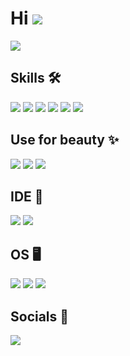 # Hi ![](https://user-images.githubusercontent.com/18350557/176309783-0785949b-9127-417c-8b55-ab5a4333674e.gif)
![](https://svg-banners.vercel.app/api?type=luminance&text1=Study.%20Code.%20Sleep.&width=950&height=150)

## Skills 🛠️
![](https://img.shields.io/badge/C++-00599C.svg?style=for-the-badge&logo=C++&logoColor=white)
![](https://img.shields.io/badge/C-A8B9CC.svg?style=for-the-badge&logo=C&logoColor=black)
![](https://img.shields.io/badge/MariaDB-003545.svg?style=for-the-badge&logo=MariaDB&logoColor=white)
![](https://img.shields.io/badge/MySQL-4479A1.svg?style=for-the-badge&logo=MySQL&logoColor=white)
![](https://img.shields.io/badge/Lua-2C2D72.svg?style=for-the-badge&logo=Lua&logoColor=white)
![](https://img.shields.io/badge/Python-3776AB.svg?style=for-the-badge&logo=Python&logoColor=white)

## Use for beauty ✨
![](https://img.shields.io/badge/Figma-F24E1E.svg?style=for-the-badge&logo=Figma&logoColor=white)
![](https://img.shields.io/badge/Adobe%20Photoshop-31A8FF.svg?style=for-the-badge&logo=Adobe-Photoshop&logoColor=white)
![](https://img.shields.io/badge/Adobe%20Illustrator-FF9A00.svg?style=for-the-badge&logo=Adobe-Illustrator&logoColor=white)

## IDE 📝
![](https://img.shields.io/badge/Visual%20Studio-5C2D91.svg?style=for-the-badge&logo=Visual-Studio&logoColor=white)
![](https://img.shields.io/badge/Visual%20Studio%20Code-007ACC.svg?style=for-the-badge&logo=Visual-Studio-Code&logoColor=white)

## OS 🖥️
![](https://img.shields.io/badge/Kali%20Linux-557C94.svg?style=for-the-badge&logo=Kali-Linux&logoColor=white)
![](https://img.shields.io/badge/Windows%2010-0078D6.svg?style=for-the-badge&logo=Windows-10&logoColor=white)
![](https://img.shields.io/badge/Ubuntu-E95420.svg?style=for-the-badge&logo=Ubuntu&logoColor=white)

## Socials 🤝
[![](https://img.shields.io/badge/Telegram-26A5E4.svg?style=for-the-badge&logo=Telegram&logoColor=white)](https://t.me/ded_inside512)
